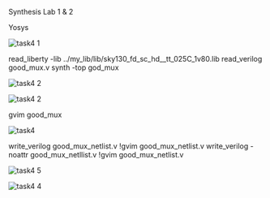 Synthesis Lab 1 & 2


Yosys


![task4 1](https://github.com/K-P-Shwetha/RISC-V/assets/160413577/885f24f1-2381-4537-a247-52469ca05ab4)


read_liberty -lib ../my_lib/lib/sky130_fd_sc_hd__tt_025C_1v80.lib
read_verilog good_mux.v
synth -top god_mux


![task4 2](https://github.com/K-P-Shwetha/RISC-V/assets/160413577/bde8dfca-e878-4607-9177-abda4dc67c05)



![task4 2](https://github.com/K-P-Shwetha/RISC-V/assets/160413577/c8a214d4-63c6-40a3-99f6-8e86acd06fea)



gvim good_mux


![task4](https://github.com/K-P-Shwetha/RISC-V/assets/160413577/bc69f1a4-7571-4747-a51d-ad4590246c9a)



write_verilog good_mux_netlist.v
!gvim good_mux_netlist.v
write_verilog -noattr good_mux_netllist.v
!gvim good_mux_netlist.v


![task4 5](https://github.com/K-P-Shwetha/RISC-V/assets/160413577/3eb20806-aa63-471a-9762-84001740bdd9)



![task4 4](https://github.com/K-P-Shwetha/RISC-V/assets/160413577/da94ffd7-4128-4f30-8820-5f1b7f110beb)

